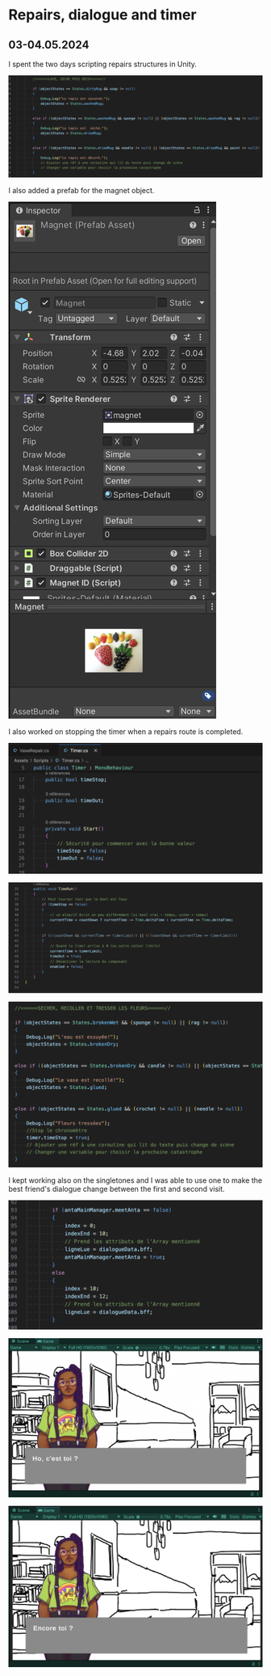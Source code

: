 # Repairs, dialogue and timer

## 03-04.05.2024

I spent the two days scripting repairs structures in Unity.

![](images/20240503-04/RugRepairsScript.png)

I also added a prefab for the magnet object.

![](images/20240503-04/MagnetPrefab.png)

I also worked on stopping the timer when a repairs route is completed.

![](images/20240503-04/TimerScript1.png)

![](images/20240503-04/TimerScript2.png)

![](images/20240503-04/VaseRepairsScript.png)

I kept working also on the singletones and I was able to use one to make the best friend's dialogue change between the first and second visit.

![](images/20240503-04/DialogueScript.png)

![](images/20240503-04/Visit1.png)

![](images/20240503-04/Visite2.png)
